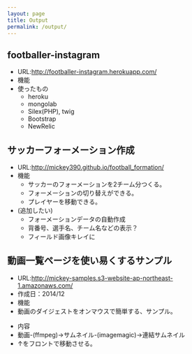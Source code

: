 ```yaml
---
layout: page
title: Output
permalink: /output/
---
```


## footballer-instagram
+ URL:<http://footballer-instagram.herokuapp.com/>
+ 機能 
+ 使ったもの
   + heroku
   + mongolab
   + Silex(PHP), twig
   + Bootstrap
   + NewRelic


## サッカーフォーメーション作成
+ URL:<http://mickey390.github.io/football_formation/>
+ 機能  
   + サッカーのフォーメーションを2チーム分つくる。
   + フォーメーションの切り替えができる。
   + プレイヤーを移動できる。
+ (追加したい)
    + フォーメーションデータの自動作成
    + 背番号、選手名、チーム名などの表示？
    + フィールド画像キレイに

## 動画一覧ページを使い易くするサンプル
+ URL:<http://mickey-samples.s3-website-ap-northeast-1.amazonaws.com/>
+ 作成日：2014/12
+ 機能
 + 動画のダイジェストをオンマウスで簡単する、サンプル。
- 内容
 - 動画-(ffmpeg)->サムネイル-(imagemagic)->連結サムネイル
 - ↑をフロントで移動させる。
